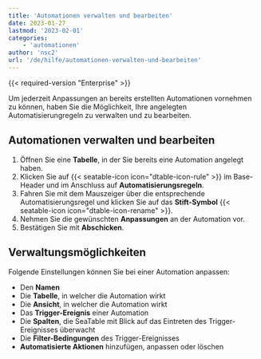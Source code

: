 ```yaml
---
title: 'Automationen verwalten und bearbeiten'
date: 2023-01-27
lastmod: '2023-02-01'
categories:
    - 'automationen'
author: 'nsc2'
url: '/de/hilfe/automationen-verwalten-und-bearbeiten'
---
```


{{< required-version "Enterprise" >}}

Um jederzeit Anpassungen an bereits erstellten Automationen vornehmen zu können, haben Sie die Möglichkeit, Ihre angelegten Automatisierungregeln zu verwalten und zu bearbeiten.

## Automationen verwalten und bearbeiten

1. Öffnen Sie eine **Tabelle**, in der Sie bereits eine Automation angelegt haben.
2. Klicken Sie auf {{< seatable-icon icon="dtable-icon-rule" >}} im Base-Header und im Anschluss auf **Automatisierungsregeln**.
3. Fahren Sie mit dem Mauszeiger über die entsprechende Automatisierungsregel und klicken Sie auf das **Stift-Symbol** {{< seatable-icon icon="dtable-icon-rename" >}}.
4. Nehmen Sie die gewünschten **Anpassungen** an der Automation vor.
5. Bestätigen Sie mit **Abschicken**.

## Verwaltungsmöglichkeiten

Folgende Einstellungen können Sie bei einer Automation anpassen:

- Den **Namen**
- Die **Tabelle**, in welcher die Automation wirkt
- Die **Ansicht**, in welcher die Automation wirkt
- Das **Trigger-Ereignis** einer Automation
- Die **Spalten**, die SeaTable mit Blick auf das Eintreten des Trigger-Ereignisses überwacht
- Die **Filter-Bedingungen** des Trigger-Ereignisses
- **Automatisierte Aktionen** hinzufügen, anpassen oder löschen
